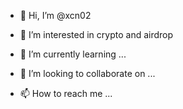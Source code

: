 - 👋 Hi, I’m @xcn02
- 👀 I’m interested in crypto and airdrop

- 🌱 I’m currently learning ...
- 💞️ I’m looking to collaborate on ...
- 📫 How to reach me ...

<!---
xcn02/xcn02 is a ✨ special ✨ repository because its `README.md` (this file) appears on your GitHub profile.
You can click the Preview link to take a look at your changes.
--->
